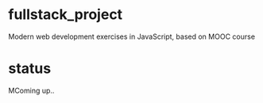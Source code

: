 # fullstack_project
Modern web development exercises in JavaScript, based on MOOC course

# status
MComing up..
